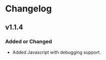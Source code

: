 <!-- Changelog -->
# Changelog

## v1.1.4

### Added or Changed
- Added Javascript with debugging support.

